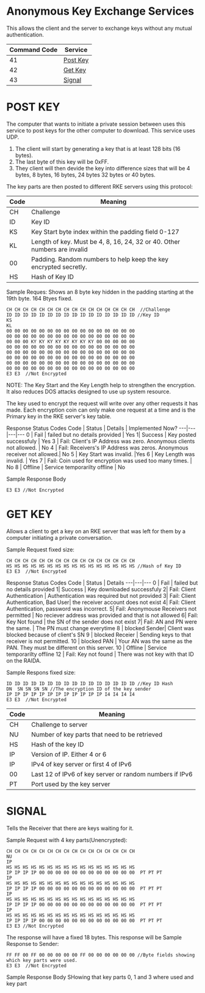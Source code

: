 # Anonymous Key Exchange Services
This allows the client and the server to exchange keys without any mutual authentication. 

Command Code | Service 
--- | --- 
41 | [Post Key](DA%20Key%20Tickets.md#post-key) 
42 | [Get Key](RAIDA%20Key%20Services.md#get-key) 
43 | [Signal](RAIDA%20Key%20Services.md#signal) 

# POST KEY
The computer that wants to initiate a private session between uses this service to post keys for the other computer to download. This service uses UDP. 

1. The client will start by generating a key that is at least 128 bits (16 bytes).
2. The last byte of this key will be 0xFF. 
3. They client will then devide the key into difference sizes that will be 4 bytes, 8 bytes, 16 bytes, 24 bytes 32 bytes or 40 bytes. 

The key parts are then posted to different RKE servers using this protocol: 

 Code | Meaning
 ---|---
 CH | Challenge
 ID | Key ID
 KS | Key Start byte index within the padding field 0-127
 KL | Length of key.  Must be 4, 8, 16, 24, 32 or 40. Other numbers are invalid
 00 | Padding. Random numbers to help keep the key encrypted secretly. 
 HS | Hash of Key ID 
 
Sample Reques: Shows an 8 byte key hidden in the padding starting at the 19th byte.  164 Btyes fixed. 
```hex
CH CH CH CH CH CH CH CH CH CH CH CH CH CH CH CH  //Challenge
ID ID ID ID ID ID ID ID ID ID ID ID ID ID ID ID //Key ID
KS 
KL
00 00 00 00 00 00 00 00 00 00 00 00 00 00 00 00
00 00 00 00 00 00 00 00 00 00 00 00 00 00 00 00
00 00 00 KY KY KY KY KY KY KY KY 00 00 00 00 00
00 00 00 00 00 00 00 00 00 00 00 00 00 00 00 00
00 00 00 00 00 00 00 00 00 00 00 00 00 00 00 00
00 00 00 00 00 00 00 00 00 00 00 00 00 00 00 00
00 00 00 00 00 00 00 00 00 00 00 00 00 00 00 00
00 00 00 00 00 00 00 00 00 00 00 00 00 00 00 00
E3 E3  //Not Encrypted 
```
NOTE: The Key Start and the Key Length help to strengthen the encryption. It also reduces DOS attacks designed to use up system resource.

The key used to encrypt the request will write over any other requests it has made. Each encryption coin can only make one request at a time and is the Primary key in the RKE server's key table. 


Response Status Codes
Code | Status | Details | Implemented Now?
---|---|---|---
0 | Fail | failed but no details provided | Yes
1| Success | Key posted successfuly | Yes
3 | Fail: Client's IP Address was zero. Anonymous clients not allowed. | No
4 | Fail: Receivers's IP Address was zeros. Anonymous receiver not allowed.| No
5 | Key Start was invalid. |Yes
6 | Key Length was invalid. | Yes
7 | Fail: Coin used for encryption was used too many times. | No
8 | Offline | Service temporarilty offline  | No

Sample Response Body
```
E3 E3 //Not Encrypted
```



# GET KEY
Allows a client to get a key on an RKE server that was left for them by a computer initiating a private conversation.  

Sample Request fixed size: 
```hex
CH CH CH CH CH CH CH CH CH CH CH CH CH CH CH CH 
HS HS HS HS HS HS HS HS HS HS HS HS HS HS HS HS //Hash of Key ID 
E3 E3  //Not Encrypted
```

Response Status Codes
Code | Status | Details
---|---|---
0 | Fail | failed but no details provided
1| Success | Key downloaded successfuly
2| Fail: Client Authentication | Authentication was required but not provided
3| Fail: Client Authentication, Bad User| the receiver account does not exist
4| Fail: Client Authentication, password was incorrect.
5| Fail: Anonymouse Receivers not permitted | No reciever address was provided and that is not allowed
6| Fail: Key Not found | the SN of the sender does not exist
7| Fail: AN and PN were the same. | The PN must change everytime
8 | blocked Sender| Client was blocked because of client's SN
9 | blocked Receier | Sending keys to that receiver is not permitted. 
10 | blocked PAN | Your AN was the same as the PAN. They must be different on this server. 
10 | Offline | Service temporarilty offline 
12 | Fail: Key not found | There was not key with that ID on the RAIDA. 



Sample Respons fixed size: 
```hex
ID ID ID ID ID ID ID ID ID ID ID ID ID ID ID ID //Key ID Hash
DN  SN SN SN SN //The encryption ID of the key sender 
IP IP IP IP IP IP IP IP IP IP IP IP I4 I4 I4 I4 
E3 E3  //Not Encrypted
```

Code | Meaning
---|---
CH | Challenge to server
NU | Number of key parts that need to be retrieved
HS | Hash of the key ID
IP | Version of IP. Either 4 or 6
IP | IPv4 of key server or first 4 of IPv6
00 | Last 12 of IPv6 of key server or random numbers if IPv6
PT | Port used by the key server


# SIGNAL
Tells the Receiver that there are keys waiting for it. 

Sample Request with 4 key parts(Unencrypted):
```hex
CH CH CH CH CH CH CH CH CH CH CH CH CH CH CH CH  
NU
IP
HS HS HS HS HS HS HS HS HS HS HS HS HS HS HS HS 
IP IP IP IP 00 00 00 00 00 00 00 00 00 00 00 00  PT PT PT 
IP
HS HS HS HS HS HS HS HS HS HS HS HS HS HS HS HS 
IP IP IP IP 00 00 00 00 00 00 00 00 00 00 00 00  PT PT PT
IP
HS HS HS HS HS HS HS HS HS HS HS HS HS HS HS HS 
IP IP IP IP 00 00 00 00 00 00 00 00 00 00 00 00  PT PT PT
IP
HS HS HS HS HS HS HS HS HS HS HS HS HS HS HS HS 
IP IP IP IP 00 00 00 00 00 00 00 00 00 00 00 00  PT PT PT 
E3 E3 //Not Encrypted
```

The response will have a fixed 18 bytes. This response will be
Sample Response to Sender:
```hex
FF FF 00 FF 00 00 00 00 00 FF 00 00 00 00 00 00 //Byte fields showing which key parts were used. 
E3 E3  //Not Encrypted
```
Sample Response Body SHowing that key parts 0, 1 and 3 where used and key part 


<!--
# EXCHANGE KEYS 
Command #220 uses TCP fixed 1016 bytes. 
This is used by a client to tell a server where to go get keys. This uses TCP Protocol. The client sends the server a list
of IP addresses where keys can be found. The server then attempts to collect the keys. 
If it gets all the keys it says status "good". If it gets no keys then it says satus "bad. 
If it gets some of the keys it says status "mixed". It will then return which keys it was able to ret in a bitfield. 
The client will need to change its key depending on the response of the server. 

There are 50 slots for IP addresses. 

The request body has a total fixed number of bytes of 1016 bytes excluding the ending bytes.

Bytes in the Exchange Key Request Body
Code | Name | Total Bytes
---|---|---
CH | Challenge | 16
VR  | IP version: 4 = IPv4, 6 = IPv6 or 0 = "empty slot" | 25
CI | Cacheable Key ID | Maybe different on different key servers | 16  
ID | Exchange Request ID generated by the client so that keys can be cached on the Key Serer | 400
CO | Cloud or Coin ID
SP | Split Number
DA | Data Agent (RAIDA ID)
SH | Shard ID
DN | Denomination of the sender's ID on the RKE server | 25 
SN | Four byte serial number of the user on the RKE Server | 100
TOTAL | fixed number of bytes not including the EA |1016

Sample Request: 
```hex
CH CH CH CH CH CH CH CH CH CH CH CH CH CH CH CH 
CI CI CI CI ID ID ID ID ID ID ID ID ID ID ID I D//Cacheable Key ID that can be cached retreived. 
CO CO SP DA SH DN SN SN SN SN //Place and ID that the server should log in. 
DN SN SN SN SN ID ID ID ID ID ID ID ID ID ID ID //Key ID
CO CO SP DA SH DN SN SN SN SN //Place and ID that the server should log in. 
DN SN SN SN SN ID ID ID ID ID ID ID ID ID ID ID //Key ID
... There are 50 retrievable key slots. Version zero is means empty slot and that is the last one. 
CO CO SP DA SH DN SN SN SN SN //Place and ID that the server should log in. 
DN SN SN SN SN ID ID ID ID ID ID ID ID ID ID ID //Key ID
E3 E3 //Not Encrypted
```

Response Status Codes for Exchange Keys
Code | Status | Details
---|---|---
0 | All Fail | failed to get any keys - warning to shut off 
1| All Success | Downloaded all the keys successfully 
2| Mixed Success | Some of the keys were received 
3| Found Cached | The cached key was found and is being used. 
10 | Offline | Service temporarilty offline 

Sample DNS TXT Record:
```
TXT 
name=raida 
Content=
"r0=RKE.secure.com 89828293 30000 " "r1=RKE.secure.com 89828293 30000 " "r2=RKE.secure.com 89828293 30000 " "r3=RKE.secure.com 89828293 30000 " "r4=RKE.secure.com 89828293 30000 " "r5=RKE.secure.com 89828293 30000 ""r6=RKE.secure.com 89828293 30000 " "r7=RKE.secure.com 89828293 30000 " "r8=RKE.secure.com 89828293 30000 " "r9=RKE.secure.com 89828293 30000 " "r10=RKE.secure.com 89828293 30000 " "r11=RKE.secure.com 89828293 30000 "
```
Sample allowing anonymous:
```
TXT 
name=raida 
Content=
anonymous=ok
```

Sample Response:
```
MS MS ... //there will only be a response body if the status is mixed.
EA EA EA  //Not Encrypted
```

# Free Account
Command #230 fixed bytes over UDP
This allows people to start an account on a RKE server the RKE server they are free

Sample Request: 
```hex
CH CH CH CH CH CH CH CH CH CH CH CH CH CH CH CH 
DN  SN SN SN SN  //Proposed key ID
CH CH CH CH 
EA EA EA  //Not Encrypted
```

Sample Response 
Status Good 
```hex
AN AN AN AN AN AN AN AN AN AN AN AN AN AN AN AN  
```

# Paid Account
Comand #240 fixed bytes over UDP. This must be called over SSL unless there is already some common keys. 

Allows people to create an account on a RKE server and get AES keys. 

Sample Request: 
```hex
CH CH CH CH CH CH CH CH CH CH CH CH CH CH CH CH 
R D  SN SN SN  AN AN AN AN AN AN //Authenticates
ND  SN SN SN SN 
AN AN AN AN AN AN AN AN AN AN AN AN AN AN AN AN  
AN AN AN AN AN AN AN AN AN AN AN AN AN AN AN AN  
AN AN AN AN AN AN AN AN AN AN AN AN AN AN AN AN  
AN AN AN AN AN AN AN AN AN AN AN AN AN AN AN AN  
AN AN AN AN AN AN AN AN AN AN AN AN AN AN AN AN  
....... 25 Authenticty numbers 16 bytes each. 
CH CH CH CH 
EA EA EA  //Not Encrypted
```

Response Status Codes
Code | Status | Details
---|---|---
0 | Fail | failed but no details provided
1| Success | AN attached
2| Fail: ID already in use |
3| Fail: ID outside of range |
4| Fail: CloudCoin was counterfeit |
5| Fail: CloudCoin was not valuable enough. |
6| Fail: No Paid Service. Use Free instead|
7| Fail: Too many account requests try again later.|
10 | Offline | Service temporarilty offline 


Sample Response 
Status Good 
```hex
AN AN AN AN AN AN AN AN AN AN AN AN AN AN AN AN  
```
-->
